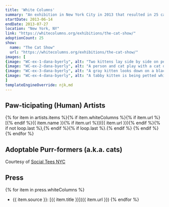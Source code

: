 ```yaml
---
title: 'White Columns'
summary: "An exhibition in New York City in 2013 that resulted in 25 cat adoptions."
startDate: 2013-06-14
endDate: 2013-07-27
location: "New York, NY"
link: "https://whitecolumns.org/exhibitions/the-cat-show/"
adoptionCount: 25
show:
  name: "The Cat Show"
  url: "https://whitecolumns.org/exhibitions/the-cat-show/"
images: [
{image: "WC-ex-1-dana-byerly", alt: "Two kittens lay side by side on pedestal.", credit: "Dana Byerly"},
{image: "WC-ex-2-dana-byerly", alt: "A person and cat play with a cat dancer afixed to a Joe Scanlon cat scratcher.", credit: "Dana Byerly"},
{image: "WC-ex-3-dana-byerly", alt: "A gray kitten looks down on a black kitten laying on a Ruth Root mat.", credit: "Dana Byerly"},
{image: "WC-ex-4-dana-byerly", alt: "A tabby kitten is being petted while standing on a pedestal.", credit: "Dana Byerly"}
]
templateEngineOverride: njk,md
---
```

## Paw-ticipating (Human) Artists
{% for item in artists.items %}{% if item.whiteColumns %}{% if item.url %}[{% endif %}{{ item.name }}{% if item.url %}]({{ item.url }}){% endif %}{% if not loop.last %},{% endif %}{% if loop.last %}.{% endif %} {% endif %}{% endfor %}

## Adoptable Purr-formers (a.k.a. cats)
Courtesy of [Social Tees NYC](https://www.socialteesnyc.org/)

## Press
{% for item in press.whiteColumns %}
* {{ item.source }}: [{{ item.title }}]({{ item.url }})
{% endfor %}
